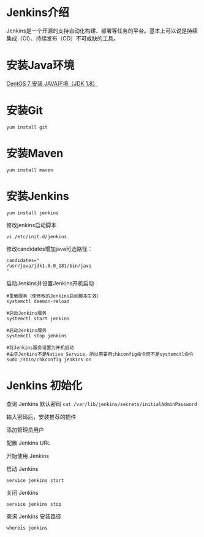 # Jenkins介绍

Jenkins是一个开源的支持自动化构建、部署等任务的平台。基本上可以说是持续集成（CI）、持续发布（CD）不可或缺的工具。

# 安装Java环境

[CentOS 7 安装 JAVA环境（JDK 1.8）](https://www.cnblogs.com/wupeixuan/p/11433922.html)

# 安装Git

`yum install git`

# 安装Maven

`yum install maven`

# 安装Jenkins

`yum install jenkins`

修改jenkins启动脚本

`vi /etc/init.d/jenkins`

修改candidates增加java可选路径：
```
candidates="
/usr/java/jdk1.8.0_181/bin/java
"
```

启动Jenkins并设置Jenkins开机启动

```
#重载服务（使修改的Jenkins启动脚本生效）
systemctl daemon-reload

#启动Jenkins服务
systemctl start jenkins

#启动Jenkins服务
systemctl stop jenkins

#将Jenkins服务设置为开机启动
#由于Jenkins不是Native Service，所以需要用chkconfig命令而不是systemctl命令
sudo /sbin/chkconfig jenkins on
```

# Jenkins 初始化

查询 Jenkins 默认密码
`cat /var/lib/jenkins/secrets/initialAdminPassword`

输入密码后，安装推荐的插件

添加管理员用户

配置 Jenkins URL

开始使用 Jenkins

启动 Jenkins

`service jenkins start`

关闭 Jenkins

`service jenkins stop`

查询 Jenkins 安装路径

`whereis jenkins`